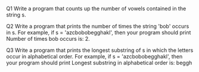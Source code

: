 Q1 Write a program that counts up the number of vowels contained in the string s.

Q2 Write a program that prints the number of times the string 'bob' occurs in s. For example, if s = 'azcbobobegghakl', then your program should print Number of times bob occurs is: 2.

Q3 Write a program that prints the longest substring of s in which the letters occur in alphabetical order. For example, if s = 'azcbobobegghakl', then your program should print 
Longest substring in alphabetical order is: beggh
